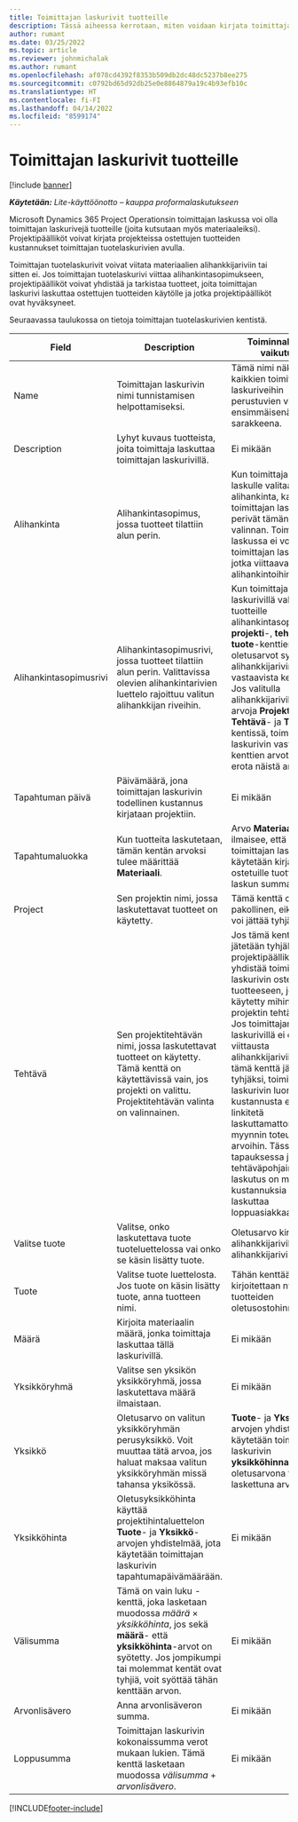 ```yaml
---
title: Toimittajan laskurivit tuotteille
description: Tässä aiheessa kerrotaan, miten voidaan kirjata toimittajan laskurivit tuotteille ja kirjata tuoteostot toimittajilta eri kenttiin.
author: rumant
ms.date: 03/25/2022
ms.topic: article
ms.reviewer: johnmichalak
ms.author: rumant
ms.openlocfilehash: af078cd4392f8353b509db2dc48dc5237b8ee275
ms.sourcegitcommit: c0792bd65d92db25e0e8864879a19c4b93efb10c
ms.translationtype: HT
ms.contentlocale: fi-FI
ms.lasthandoff: 04/14/2022
ms.locfileid: "8599174"
---
```

# <a name="vendor-invoice-lines-for-products"></a>Toimittajan laskurivit tuotteille

[!include [banner](../../includes/dataverse-preview.md)]

_**Käytetään:** Lite-käyttöönotto – kauppa proformalaskutukseen_

Microsoft Dynamics 365 Project Operationsin toimittajan laskussa voi olla toimittajan laskurivejä tuotteille (joita kutsutaan myös materiaaleiksi). Projektipäälliköt voivat kirjata projekteissa ostettujen tuotteiden kustannukset toimittajan tuotelaskurivien avulla.

Toimittajan tuotelaskurivit voivat viitata materiaalien alihankkijariviin tai sitten ei. Jos toimittajan tuotelaskurivi viittaa alihankintasopimukseen, projektipäälliköt voivat yhdistää ja tarkistaa tuotteet, joita toimittajan laskurivi laskuttaa ostettujen tuotteiden käytölle ja jotka projektipäälliköt ovat hyväksyneet.

Seuraavassa taulukossa on tietoja toimittajan tuotelaskurivien kentistä.

| Field | Description | Toiminnallinen vaikutus |
| --- | --- | --- |
| Name | Toimittajan laskurivin nimi tunnistamisen helpottamiseksi. | Tämä nimi näkyy kaikkien toimittajan laskuriveihin perustuvien valintojen ensimmäisenä sarakkeena. |
| Description | Lyhyt kuvaus tuotteista, joita toimittaja laskuttaa toimittajan laskurivillä. | Ei mikään |
| Alihankinta | Alihankintasopimus, jossa tuotteet tilattiin alun perin. | Kun toimittajan laskulle valitaan alihankinta, kaikki toimittajan laskurivit perivät tämän valinnan. Toimittajan laskussa ei voi olla toimittajan laskurivejä, jotka viittaavat eri alihankintoihin. |
| Alihankintasopimusrivi | Alihankintasopimusrivi, jossa tuotteet tilattiin alun perin. Valittavissa olevien alihankintarivien luettelo rajoittuu valitun alihankkijan riveihin. | Kun toimittajan laskurivillä valitaan tuotteille alihankintasopimusrivi, **projekti**-, **tehtävä**- ja **tuote**-kenttien oletusarvot syötetään alihankkijarivin vastaavista kentistä. Jos valitulla alihankkijarivillä on arvoja **Projekti**-, **Tehtävä**- ja **Tuote**-kentissä, toimittajan laskurivin vastaavien kenttien arvot eivät voi erota näistä arvoista. |
| Tapahtuman päivä | Päivämäärä, jona toimittajan laskurivin todellinen kustannus kirjataan projektiin. | Ei mikään|
| Tapahtumaluokka | Kun tuotteita laskutetaan, tämän kentän arvoksi tulee määrittää **Materiaali**. | Arvo **Materiaali** ilmaisee, että toimittajan laskun riviä käytetään kirjaamaan ostetuille tuotteille laskun summan. |
| Project | Sen projektin nimi, jossa laskutettavat tuotteet on käytetty. | Tämä kenttä on pakollinen, eikä sitä voi jättää tyhjäksi. |
| Tehtävä | Sen projektitehtävän nimi, jossa laskutettavat tuotteet on käytetty. Tämä kenttä on käytettävissä vain, jos projekti on valittu. Projektitehtävän valinta on valinnainen. | Jos tämä kenttä jätetään tyhjäksi, projektipäällikkö voi yhdistää toimittajan laskurivin ostettuun tuotteeseen, jota on käytetty mihin tahansa projektin tehtävään. Jos toimittajan laskurivillä ei ole viittausta alihankkijariviin ja tämä kenttä jätetään tyhjäksi, toimittajan laskurivin luomaa kustannusta ei linkitetä laskuttamattoman myynnin toteutuneisiin arvoihin. Tässä tapauksessa jos tehtäväpohjainen laskutus on määritetty, kustannuksia ei voi laskuttaa loppuasiakkaalta. |
| Valitse tuote | Valitse, onko laskutettava tuote tuoteluettelossa vai onko se käsin lisätty tuote. | Oletusarvo kirjoitetaan alihankkijariviltä, kun alihankkijarivi valitaan. |
| Tuote | Valitse tuote luettelosta. Jos tuote on käsin lisätty tuote, anna tuotteen nimi. | Tähän kenttään kirjoitettaan nykyisten tuotteiden oletusostohinnat. |
| Määrä | Kirjoita materiaalin määrä, jonka toimittaja laskuttaa tällä laskurivillä. | Ei mikään |
| Yksikköryhmä | Valitse sen yksikön yksikköryhmä, jossa laskutettava määrä ilmaistaan. | Ei mikään |
| Yksikkö | Oletusarvo on valitun yksikköryhmän perusyksikkö. Voit muuttaa tätä arvoa, jos haluat maksaa valitun yksikköryhmän missä tahansa yksikössä. | **Tuote**- ja **Yksikkö**-arvojen yhdistelmää käytetään toimittajan laskurivin **yksikköhinnan** oletusarvona tai laskettuna arvona. |
| Yksikköhinta | Oletusyksikköhinta käyttää projektihintaluettelon **Tuote**- ja **Yksikkö**-arvojen yhdistelmää, jota käytetään toimittajan laskurivin tapahtumapäivämäärään. | Ei mikään |
| Välisumma | Tämä on vain luku -kenttä, joka lasketaan muodossa *määrä* &times; *yksikköhinta*, jos sekä **määrä**- että **yksikköhinta**-arvot on syötetty. Jos jompikumpi tai molemmat kentät ovat tyhjiä, voit syöttää tähän kenttään arvon. | Ei mikään |
| Arvonlisävero | Anna arvonlisäveron summa. | Ei mikään |
| Loppusumma | Toimittajan laskurivin kokonaissumma verot mukaan lukien. Tämä kenttä lasketaan muodossa *välisumma*  +  *arvonlisävero*. | Ei mikään |

[!INCLUDE[footer-include](../../includes/footer-banner.md)]
